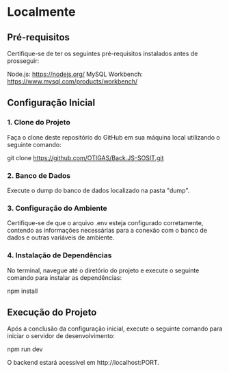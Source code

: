 # Localmente

## Pré-requisitos
Certifique-se de ter os seguintes pré-requisitos instalados antes de prosseguir:

Node.js: https://nodejs.org/
MySQL Workbench: https://www.mysql.com/products/workbench/

## Configuração Inicial

### 1. Clone do Projeto
Faça o clone deste repositório do GitHub em sua máquina local utilizando o seguinte comando:

git clone https://github.com/OTIGAS/Back.JS-SOSIT.git

### 2. Banco de Dados
Execute o dump do banco de dados localizado na pasta "dump".

### 3. Configuração do Ambiente
Certifique-se de que o arquivo .env esteja configurado corretamente, contendo as informações necessárias para a conexão com o banco de dados e outras variáveis de ambiente.

### 4. Instalação de Dependências
No terminal, navegue até o diretório do projeto e execute o seguinte comando para instalar as dependências:

npm install

## Execução do Projeto
Após a conclusão da configuração inicial, execute o seguinte comando para iniciar o servidor de desenvolvimento:

npm run dev

O backend estará acessível em http://localhost:PORT.
